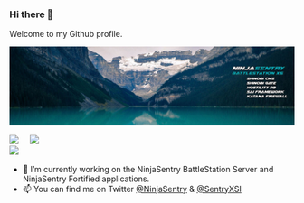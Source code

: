 ### Hi there 👋

Welcome to my Github profile.

![NinjaSentry BattleStation](img/ninjasentry-background-battlestation-xs.jpg)

<div class="container">

<img style="height: auto; width: 55%;" class="img" src="https://github-readme-stats.vercel.app/api?username=michaelsentry&show_icons=true&theme=github_dark&include_all_commits=true&count_private=true&show_icons=true&line_height=20" />
&nbsp;
&nbsp;
<img style="height: auto; width: 40%;" class="img" src="https://github-readme-stats.vercel.app/api/top-langs/?username=michaelsentry&theme=github_dark&layout=compact&langs_count=4" /></div>

<img src="https://github-readme-streak-stats.herokuapp.com/?user=michaelsentry&theme=github-dark-blue"/>

</div>

- 🔭 I’m currently working on the NinjaSentry BattleStation Server and NinjaSentry Fortified applications.
- 📫 You can find me on Twitter [@NinjaSentry](https://twitter.com/NinjaSentry) & [@SentryXSI](https://twitter.com/SentryXSI)

<!--
**MichaelSentry/michaelsentry** is a ✨ _special_ ✨ repository because its `README.md` (this file) appears on your GitHub profile.

Here are some ideas to get you started:

- 🔭 I’m currently working on ...
- 🌱 I’m currently learning ...
- 👯 I’m looking to collaborate on ...
- 🤔 I’m looking for help with ...
- 💬 Ask me about ...
- 📫 How to reach me: ...
- 😄 Pronouns: ...
- ⚡ Fun fact: ...
-->
